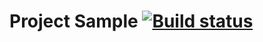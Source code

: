 # **Project Sample**   [![Build status](https://ci.appveyor.com/api/projects/status/4cws57mac1lsk648/branch/master?svg=true)](https://ci.appveyor.com/project/NDmitrieva/2-2-selenide/branch/master)